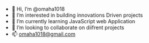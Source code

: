 - 👋 Hi, I’m   @omaha1018
- 👀 I’m interested in building  innovations Driven projects
- 🌱 I’m currently learning JavaScript web Application
- 💞️ I’m looking to collaborate on diifrent projects 
- 📫   omaha1018@gmail.com

<!---
omaha1018/omaha1018 is a ✨ special ✨ repository because its `README.md` (this file) appears on your GitHub profile.
You can click the Preview link to take a look at your changes.
--->
